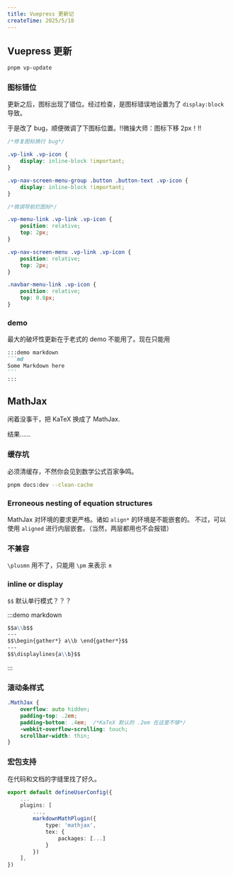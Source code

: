 ```yaml
---
title: Vuepress 更新记
createTime: 2025/5/18
---
```


## Vuepress 更新

```sh
pnpm vp-update
```

### 图标错位

更新之后，图标出现了错位。经过检查，是图标错误地设置为了 `display:block` 导致。

于是改了 bug，顺便微调了下图标位置。!!微操大师：图标下移 2px！!!

```css
/*修复图标换行 bug*/

.vp-link .vp-icon {
    display: inline-block !important;
}

.vp-nav-screen-menu-group .button .button-text .vp-icon {
    display: inline-block !important;
}

/*微调导航栏图标*/

.vp-menu-link .vp-link .vp-icon {
    position: relative;
    top: 2px;
}

.vp-nav-screen-menu .vp-link .vp-icon {
    position: relative;
    top: 2px;
}

.navbar-menu-link .vp-icon {
    position: relative;
    top: 0.8px;
}
```

### demo

最大的破坏性更新在于老式的 demo 不能用了。现在只能用

````md
:::demo markdown
```md
Some Markdown here
```
:::
````

## MathJax

闲着没事干，把 KaTeX 换成了 MathJax.

结果……

### 缓存坑

必须清缓存，不然你会见到数学公式百家争鸣。

```sh
pnpm docs:dev --clean-cache
```

### Erroneous nesting of equation structures

MathJax 对环境的要求更严格。诸如 `align*` 的环境是不能嵌套的。
不过，可以使用 `aligned` 进行内层嵌套。（当然，两层都用也不会报错）

### 不兼容

`\plusmn` 用不了，只能用 `\pm` 来表示 $\pm$

### inline or display

`$$` 默认单行模式？？？

:::demo markdown
```md
$$a\\b$$
---
$$\begin{gather*} a\\b \end{gather*}$$
---
$$\displaylines{a\\b}$$
```
:::

### 滚动条样式

```css
.MathJax {
    overflow: auto hidden;
    padding-top: .2em;
    padding-bottom: .4em;  /*KaTeX 默认的 .2em 在这里不够*/
    -webkit-overflow-scrolling: touch;
    scrollbar-width: thin;
}
```

### 宏包支持

在代码和文档的字缝里找了好久。

```ts
export default defineUserConfig({
    ...
    plugins: [
        ...,
        markdownMathPlugin({
            type: 'mathjax',
            tex: {
                packages: [...]
            }
        })
    ],
})
```
